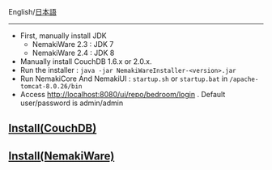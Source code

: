 English/[日本語](https://github.com/aegif/NemakiWare/wiki/%E3%82%A4%E3%83%B3%E3%82%B9%E3%83%88%E3%83%BC%E3%83%AB)
***
* First, manually install JDK
  * NemakiWare 2.3 : JDK 7 
  * NemakiWare 2.4 : JDK 8
* Manually install CouchDB 1.6.x or 2.0.x.
* Run the installer : `java -jar NemakiWareInstaller-<version>.jar`
* Run NemakiCore And NemakiUI : `startup.sh` or `startup.bat` in `/apache-tomcat-8.0.26/bin`
* Access [http://localhost:8080/ui/repo/bedroom/login](http://localhost:8080/ui/repo/bedroom/login) . Default user/password is admin/admin

## [Install(CouchDB)](https://github.com/aegif/NemakiWare/wiki/Install%28CouchDB%29)
## [Install(NemakiWare)](https://github.com/aegif/NemakiWare/wiki/Install%28NemakiWare%29)